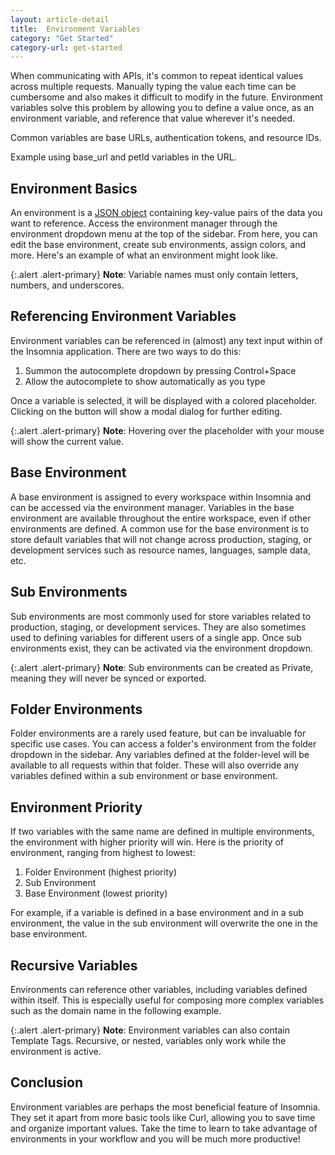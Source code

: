 ```yaml
---
layout: article-detail
title:  Environment Variables
category: "Get Started"
category-url: get-started
---
```


When communicating with APIs, it's common to repeat identical values across multiple requests. Manually typing the value each time can be cumbersome and also makes it difficult to modify in the future. Environment variables solve this problem by allowing you to define a value once, as an environment variable, and reference that value wherever it's needed.

Common variables are base URLs, authentication tokens, and resource IDs.

Example using base_url and petId variables in the URL.

## Environment Basics

An environment is a [JSON object](https://www.json.org/json-en.html) containing key-value pairs of the data you want to reference. Access the environment manager through the environment dropdown menu at the top of the sidebar. From here, you can edit the base environment, create sub environments, assign colors, and more. Here's an example of what an environment might look like.

{:.alert .alert-primary}
**Note**: Variable names must only contain letters, numbers, and underscores.

## Referencing Environment Variables

Environment variables can be referenced in (almost) any text input within of the Insomnia application. There are two ways to do this:

1. Summon the autocomplete dropdown by pressing Control+Space
2. Allow the autocomplete to show automatically as you type

Once a variable is selected, it will be displayed with a colored placeholder. Clicking on the button will show a modal dialog for further editing.

{:.alert .alert-primary}
**Note**: Hovering over the placeholder with your mouse will show the current value.

## Base Environment

A base environment is assigned to every workspace within Insomnia and can be accessed via the environment manager. Variables in the base environment are available throughout the entire workspace, even if other environments are defined. A common use for the base environment is to store default variables that will not change across production, staging, or development services such as resource names, languages, sample data, etc.

## Sub Environments
Sub environments are most commonly used for store variables related to production, staging, or development services. They are also sometimes used to defining variables for different users of a single app. Once sub environments exist, they can be activated via the environment dropdown.

{:.alert .alert-primary}
**Note**: Sub environments can be created as Private, meaning they will never be synced or exported.

## Folder Environments
Folder environments are a rarely used feature, but can be invaluable for specific use cases. You can access a folder's environment from the folder dropdown in the sidebar. Any variables defined at the folder-level will be available to all requests within that folder. These will also override any variables defined within a sub environment or base environment.

## Environment Priority
If two variables with the same name are defined in multiple environments, the environment with higher priority will win. Here is the priority of environment, ranging from highest to lowest:

1. Folder Environment (highest priority)
2. Sub Environment
3. Base Environment (lowest priority)

For example, if a variable is defined in a base environment and in a sub environment, the value in the sub environment will overwrite the one in the base environment.

## Recursive Variables
Environments can reference other variables, including variables defined within itself. This is especially useful for composing more complex variables such as the domain name in the following example.

{:.alert .alert-primary}
**Note**: Environment variables can also contain Template Tags. Recursive, or nested, variables only work while the environment is active.

## Conclusion
Environment variables are perhaps the most beneficial feature of Insomnia. They set it apart from more basic tools like Curl, allowing you to save time and organize important values. Take the time to learn to take advantage of environments in your workflow and you will be much more productive!